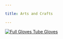 ```yaml
---

title: Arts and Crafts

---
```


[
![Full Gloves](http://res.cloudinary.com/codogo/image/upload/ar_2:1,c_fill,dpr_auto,f_auto,g_auto,q_auto,w_1000/v1511428218/23376873_10159553946490301_730935787_o_qiyp0b.jpg)
Tube Gloves
](/crafty/nice-tube-gloves/)
